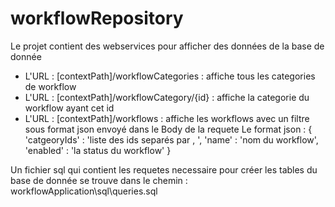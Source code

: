 # workflowRepository

Le projet contient des webservices pour afficher des données de la base de donnée
<ul>
  <li>L'URL : [contextPath]/workflowCategories : affiche tous les categories de workflow</li>
  <li>L'URL : [contextPath]/workflowCategory/{id} : affiche la categorie du workflow ayant cet id </li>
<li>L'URL : [contextPath]/workflows : affiche les workflows avec un filtre sous format json envoyé dans le Body de la requete 
  Le format json : { 'catgeoryIds' : 'liste des ids separés par , ',
                      'name' : 'nom du workflow',
                       'enabled' : 'la status du workflow'
                   }
  </li>
</ul>

  Un fichier sql qui contient les requetes necessaire pour créer les tables du base de donnée se trouve dans le chemin :  workflowApplication\sql\queries.sql
